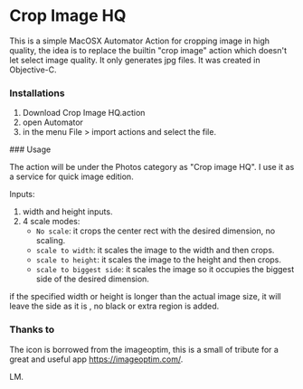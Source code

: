 # Crop Image HQ

This is a simple MacOSX Automator Action for cropping image in high quality,  the idea is to replace  the builtin "crop image" action which doesn't let select image quality.
It only generates jpg files.  It was created in Objective-C.


### Installations

1. Download  Crop Image HQ.action
2. open Automator
3. in the menu File > import actions and select the file.


### Usage

The action will be under the Photos category as "Crop image HQ".  I use it as a service for quick image edition. 

Inputs:

1. width and height inputs.
2. 4 scale modes:
	* ``No scale``: it crops the center rect with the desired dimension, no scaling.
	* ``scale to width``:  it scales the image to the width and then crops.
	* ``scale to height``: it scales the image to the height and then crops.
 	* ``scale to biggest side``:  it scales the image so it occupies the biggest side of the desired dimension.
  
if the specified width or height is longer than the actual image size, it will leave the side as it is , no black or extra region is added.



### Thanks to

The icon is borrowed from the imageoptim,  this is a small of tribute for a great and useful app https://imageoptim.com/.

LM.



